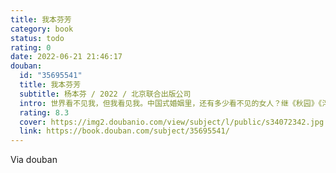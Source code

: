```yaml
---
title: 我本芬芳
category: book
status: todo
rating: 0
date: 2022-06-21 21:46:17
douban:
  id: "35695541"
  title: 我本芬芳
  subtitle: 杨本芬 / 2022 / 北京联合出版公司
  intro: 世界看不见我，但我看见我。中国式婚姻里，还有多少看不见的女人？继《秋园》《浮木》后，八旬奶奶讲述六十年婚姻故事，写尽那些无人知晓的伤痛与困惑，带给万千女性共鸣与勇气，献给所有不被看见的你我她。
  rating: 8.3
  cover: https://img2.doubanio.com/view/subject/l/public/s34072342.jpg
  link: https://book.douban.com/subject/35695541/
---
```


Via douban 